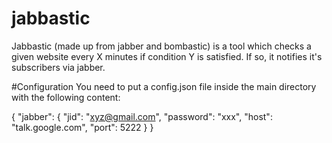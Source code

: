 jabbastic
=========

Jabbastic (made up from jabber and bombastic) is a tool which checks a given website every X minutes if condition Y is satisfied. If so, it notifies it's subscribers via jabber.


#Configuration
You need to put a config.json file inside the main directory with the following content:

{
    "jabber": {
        "jid": "xyz@gmail.com",
        "password": "xxx",
        "host": "talk.google.com",
        "port": 5222
    }
}